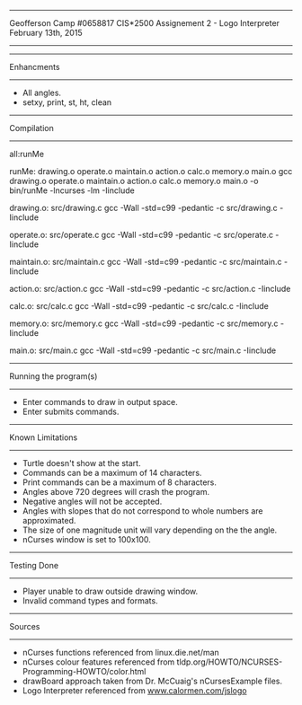 *******************************************************
Geofferson Camp  #0658817
CIS*2500		   Assignement 2 - Logo Interpreter
February 13th, 2015
*******************************************************

************
Enhancments
************

- All angles.
- setxy, print, st, ht, clean


************
Compilation
************

all:runMe

runMe: drawing.o operate.o maintain.o action.o calc.o memory.o main.o
        gcc drawing.o operate.o maintain.o action.o calc.o memory.o main.o -o bin/runMe -lncurses -lm -Iinclude

drawing.o: src/drawing.c
        gcc -Wall -std=c99 -pedantic -c src/drawing.c -Iinclude

operate.o: src/operate.c
        gcc -Wall -std=c99 -pedantic -c src/operate.c -Iinclude

maintain.o: src/maintain.c
        gcc -Wall -std=c99 -pedantic -c src/maintain.c -Iinclude

action.o: src/action.c
        gcc -Wall -std=c99 -pedantic -c src/action.c -Iinclude

calc.o: src/calc.c
        gcc -Wall -std=c99 -pedantic -c src/calc.c -Iinclude

memory.o: src/memory.c
        gcc -Wall -std=c99 -pedantic -c src/memory.c -Iinclude

main.o: src/main.c
        gcc -Wall -std=c99 -pedantic -c src/main.c -Iinclude


***********************
Running the program(s)
***********************

- Enter commands to draw in output space.
- Enter submits commands.

*****************
Known Limitations
*****************

- Turtle doesn't show at the start.
- Commands can be a maximum of 14 characters.
- Print commands can be a maximum of 8 characters.
- Angles above 720 degrees will crash the program.
- Negative angles will not be accepted.
- Angles with slopes that do not correspond to whole numbers are approximated.
- The size of one magnitude unit will vary depending on the the angle.
- nCurses window is set to 100x100.

*****************
Testing Done
*****************

- Player unable to draw outside drawing window.
- Invalid command types and formats.

*****************
Sources
*****************

- nCurses functions referenced from linux.die.net/man
- nCurses colour features referenced from tldp.org/HOWTO/NCURSES-Programming-HOWTO/color.html
- drawBoard approach taken from Dr. McCuaig's nCursesExample files.
- Logo Interpreter referenced from www.calormen.com/jslogo

